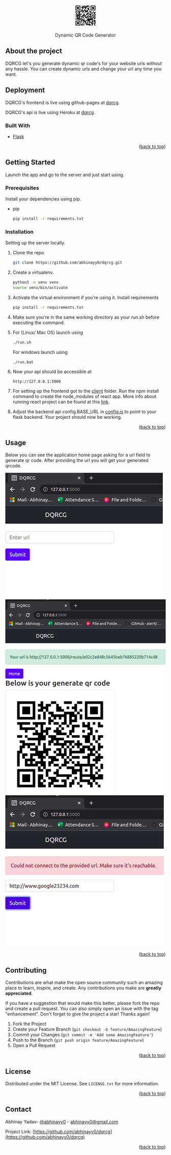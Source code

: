 <p align="center">
  <p align="center">
    <a href="https://abhinayy0.github.io/DQRCG/" target="_blank">
          <img src="./dqrcg/client/public/apple-touch-icon.png" alt="DQRCG" height="72">
    </a>
  </p>
  <p align="center">
    Dynamic QR Code Generator
  </p>
</p>

## About the project

DQRCG let's you generate dynamic qr code's for your website urls without any hassle. You can create dynamic urls and change your url any time you want.

## Deployment

DQRCG's frontend is live using github-pages at [dqrcg](https://abhinayy0.github.io/DQRCG/).

DQRCG's api is live using Heroku at [dqrcg](https://dqrcg.herokuapp.com).

### Built With

- [Flask](https://flask.palletsprojects.com/en/2.0.x/)

<p align="right">(<a href="#top">back to top</a>)</p>

<!-- GETTING STARTED -->

## Getting Started

Launch the app and go to the server and just start using.

### Prerequisites

Install your dependencies using pip.

- pip
  ```sh
  pip install -r requirements.txt
  ```

### Installation

Setting up the server locally.

1. Clone the repo
   ```sh
   git clone https://github.com/abhinayy0/dqrcg.git
   ```
2. Create a virtualenv.
   ```sh
   python3 -m venv venv
   source venv/bin/activate
   ```
3. Activate the virtual environment if you're using it. Install requirements

   ```sh
   pip install -r requirements.txt
   ```

4. Make sure you're in the same working directory as your run.sh before executing the command.

5. For (Linux/ Mac OS) launch using
   ```sh
   ./run.sh
   ```
   For windows launch using
   ```
   ./run.bat
   ```
6. Now your api should be accessible at

   ```
   http://127.0.0.1:5000
   ```

7. For setting up the frontend got to the [client](./dqrcg/client/) folder. Run
   the npm install command to create the node_modules of react app. More info about
   running react project can be found at this [link](https://github.com/facebook/create-react-app).

8. Adjust the backend api config.BASE_URL in [config.js](./dqrcg/client/src/config.js) to point
   to your flask backend. Your project should now be working.

<p align="right">(<a href="#top">back to top</a>)</p>

<!-- USAGE EXAMPLES -->

## Usage

Below you can see the application home page asking for a url field to generate qr code.
After providing the url you will get your generated qrcode.

![Home Screen](/screenshots/homepage.png?raw=true "Home Screen")
![Genereated Code](/screenshots/generatedqr.png?raw=true "Generated Code")
![Validation Error](/screenshots/error.png?raw=true "Validation Error")

<p align="right">(<a href="#top">back to top</a>)</p>

<!-- CONTRIBUTING -->

## Contributing

Contributions are what make the open source community such an amazing place to learn, inspire, and create. Any contributions you make are **greatly appreciated**.

If you have a suggestion that would make this better, please fork the repo and create a pull request. You can also simply open an issue with the tag "enhancement".
Don't forget to give the project a star! Thanks again!

1. Fork the Project
2. Create your Feature Branch (`git checkout -b feature/AmazingFeature`)
3. Commit your Changes (`git commit -m 'Add some AmazingFeature'`)
4. Push to the Branch (`git push origin feature/AmazingFeature`)
5. Open a Pull Request

<p align="right">(<a href="#top">back to top</a>)</p>

<!-- LICENSE -->

## License

Distributed under the MIT License. See `LICENSE.txt` for more information.

<p align="right">(<a href="#top">back to top</a>)</p>

<!-- CONTACT -->

## Contact

Abhinay Yadav- [@abhinayy0](https://abhinayy0.github.io/) - abhinayy0@gmail.com

Project Link: [https://github.com/abhinayy0/dqrcg](https://github.com/abhinayy0/dqrcg)

<p align="right">(<a href="#top">back to top</a>)</p>
